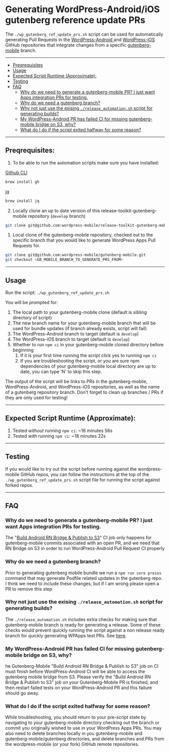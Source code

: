 # Generating WordPress-Android/iOS gutenberg reference update PRs

The `./wp_gutenberg_ref_update_prs.sh` script can be used for automatically generating Pull Requests in the [WordPress-Android ](https://github.com/wordpress-mobile/WordPress-Android)and [WordPress-iOS](https://github.com/wordpress-mobile/WordPress-iOS) GitHub repositories that integrate changes from a specific [gutenberg-mobile](https://github.com/wordpress-mobile/gutenberg-mobile) branch. 

---

  - [Preqrequisites](#preqrequisites)
  - [Usage](#usage)
  - [Expected Script Runtime (Approximate):](#expected-script-runtime-approximate)
  - [Testing](#testing)
  - [FAQ](#faq)
    - [Why do we need to generate a gutenberg-mobile PR? I just want Apps integration PRs for testing.](#why-do-we-need-to-generate-a-gutenberg-mobile-pr-i-just-want-apps-integration-prs-for-testing)
    - [Why do we need a gutenberg branch?](#why-do-we-need-a-gutenberg-branch)
    - [Why not just use the exising `./release_automation.sh` script for generating builds?](#why-not-just-use-the-exising-release_automationsh-script-for-generating-builds)
    - [My WordPress-Android PR has failed CI for missing gutenberg-mobile bridge on S3, why?](#my-wordpress-android-pr-has-failed-ci-for-missing-gutenberg-mobile-bridge-on-s3-why)
    - [What do I do if the script exited halfway for some reason?](#what-do-i-do-if-the-script-exited-halfway-for-some-reason)

---

## Preqrequisites:

1. To be able to run the automation scripts make sure you have installed:

[Github CLI](https://github.com/cli/cli)
```sh
brew install gh
```
[jq](https://github.com/stedolan/jq)
```sh
brew install jq
```

2. Locally clone an up to date version of this release-toolkit-gutenberg-mobile repository (`develop` branch)
```sh
git clone git@github.com:wordpress-mobile/release-toolkit-gutenberg-mobile.git
```

1. Local clone of the gutenberg-mobile repository, checked out to the specific branch that you would like to generate WordPress Apps Pull Requests for.

```sh
git clone git@github.com:wordpress-mobile/gutenberg-mobile.git
git checkout <GB_MOBILE_BRANCH_TO_GENERATE_PRS_FROM>
```
---
## Usage

Run the script: `./wp_gutenberg_ref_update_prs.sh`

You will be prompted for:
1. The local path to your gutenberg-mobile clone (default is sibling directory of script)
2. The new branch name for your gutenberg-mobile branch that will be used for bundle updates (if branch already exists, script will fail)
3. The WordPress-Android branch to target (default is `develop`)
4. The WordPress-iOS branch to target (default is `develop`)
5. Whether to run `npm ci` in your gutenberg-mobile cloned directory before beginning
   1. If it is your first time running the script click yes to running `npm ci`
   2. If you are troubleshooting the script, or you are sure npm dependencies of your gutenberg-mobile local directory are up to date, you can type 'N' to skip this step.


The output of the script will be links to PRs in the gutenberg-mobile, WordPress-Android, and WordPress-iOS repositories, as well as the name of a gutenberg repository branch. Don't forget to clean up branches / PRs if they are only used for testing!

---
## Expected Script Runtime (Approximate):

1. Tested *without* running `npm ci`: ~16 minutes 56s
2. Tested *with* running  `npm ci`: ~18 minutes 22s

---
## Testing

If you would like to try out the script before running against the wordpress-mobile GitHub repos, you can follow the instructions at the top of the `./wp_gutenberg_ref_update_prs.sh` script file for running the script against forked repos. 

---
## FAQ

### Why do we need to generate a gutenberg-mobile PR? I just want Apps integration PRs for testing.
 
 The "[Build Android RN Bridge & Publish to S3](https://github.com/wordpress-mobile/gutenberg-mobile/blob/ed7a64d9d8d82af942f52628ae4b64d8f1010c6a/.circleci/config.yml#L256-L284)" CI job only happens for gutenberg-mobile commits associated with an open PR, and we need that RN Bridge on S3 in order to run WordPress-Android Pull Request CI properly

### Why do we need a gutenberg branch?

Prior to generating gutenberg mobile bundle we run a `npm run core preios` command that may generate Podfile related updates in the gutenberg repo. I think we need to include these changes, but if I am wrong please open a PR to remove this step

### Why not just use the exising `./release_automation.sh` script for generating builds?

The  `./release_automation.sh` includes extra checks for making sure that gutenberg-mobile branch is ready for generating a release. Some of these checks would prevent quickly running the script against a non release ready branch for quickly generating WPApps test PRs. See [here](https://github.com/wordpress-mobile/release-toolkit-gutenberg-mobile/blob/d718e1c0732f1c422d427f0fbe0eaa968f978da9/release_automation.sh#L29).

### My WordPress-Android PR has failed CI for missing gutenberg-mobile bridge on S3, why?

he Gutenberg-Mobile "Build Android RN Bridge & Publish to S3" job on CI must finish before WordPress-Android CI will be able to access the gutenberg mobile bridge from S3. Please verify the "Build Android RN Bridge & Publish to S3" job on your Gutenberg-Mobile PR is finished, and then restart failed tests on your WordPress-Android PR and this failure should go away.

### What do I do if the script exited halfway for some reason?

While troubleshooting, you should return to your pre-script state by navigating to your gutenberg-mobile directory checking out the branch or commit you originally wished to use in your WordPress Apps PRs. You may also need to delete branches locally in you gutenberg-mobile and gutenberg-mobile/gutenberg directories, and delete branches and PRs from the wordpress-mobile (or your fork) GitHub remote repositories. 
